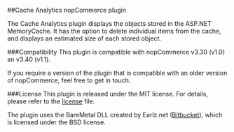 ##Cache Analytics nopCommerce plugin

The Cache Analytics plugin displays the objects stored in the ASP.NET MemoryCache.
It has the option to delete individual items from the cache, and displays an estimated size of each stored object.

###Compatibility
This plugin is compatible with nopCommerce v3.30 (v1.0) an v3.40 (v1.1).

If you require a version of the plugin that is compatible with an older version of nopCommerce, feel free to get in touch.

###License
This plugin is released under the MIT license. For details, please refer to the [license](https://github.com/tomvanenckevort/NopCommerce.CacheAnalytics/blob/master/LICENSE.md) file.

The plugin uses the BareMetal DLL created by Earlz.net ([Bitbucket](https://bitbucket.org/earlz/datastructures/src/b024e8620b5386ced0de97c9fde6fd65fbf5abba/BareMetal/?at=default)), which is licensed under the BSD license.
